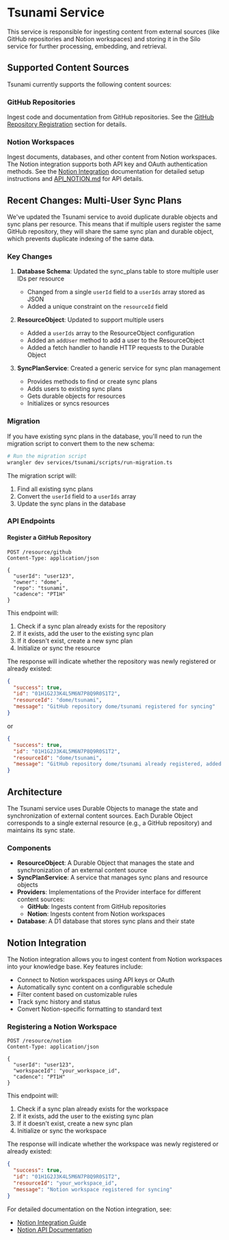 # Tsunami Service

This service is responsible for ingesting content from external sources (like GitHub repositories and Notion workspaces) and storing it in the Silo service for further processing, embedding, and retrieval.

## Supported Content Sources

Tsunami currently supports the following content sources:

### GitHub Repositories

Ingest code and documentation from GitHub repositories. See the [GitHub Repository Registration](#register-a-github-repository) section for details.

### Notion Workspaces

Ingest documents, databases, and other content from Notion workspaces. The Notion integration supports both API key and OAuth authentication methods. See the [Notion Integration](./docs/NOTION_INTEGRATION.md) documentation for detailed setup instructions and [API_NOTION.md](./docs/API_NOTION.md) for API details.

## Recent Changes: Multi-User Sync Plans

We've updated the Tsunami service to avoid duplicate durable objects and sync plans per resource. This means that if multiple users register the same GitHub repository, they will share the same sync plan and durable object, which prevents duplicate indexing of the same data.

### Key Changes

1. **Database Schema**: Updated the sync_plans table to store multiple user IDs per resource

   - Changed from a single `userId` field to a `userIds` array stored as JSON
   - Added a unique constraint on the `resourceId` field

2. **ResourceObject**: Updated to support multiple users

   - Added a `userIds` array to the ResourceObject configuration
   - Added an `addUser` method to add a user to the ResourceObject
   - Added a fetch handler to handle HTTP requests to the Durable Object

3. **SyncPlanService**: Created a generic service for sync plan management
   - Provides methods to find or create sync plans
   - Adds users to existing sync plans
   - Gets durable objects for resources
   - Initializes or syncs resources

### Migration

If you have existing sync plans in the database, you'll need to run the migration script to convert them to the new schema:

```bash
# Run the migration script
wrangler dev services/tsunami/scripts/run-migration.ts
```

The migration script will:

1. Find all existing sync plans
2. Convert the `userId` field to a `userIds` array
3. Update the sync plans in the database

### API Endpoints

#### Register a GitHub Repository

```http
POST /resource/github
Content-Type: application/json

{
  "userId": "user123",
  "owner": "dome",
  "repo": "tsunami",
  "cadence": "PT1H"
}
```

This endpoint will:

1. Check if a sync plan already exists for the repository
2. If it exists, add the user to the existing sync plan
3. If it doesn't exist, create a new sync plan
4. Initialize or sync the resource

The response will indicate whether the repository was newly registered or already existed:

```json
{
  "success": true,
  "id": "01H1G2J3K4L5M6N7P8Q9R0S1T2",
  "resourceId": "dome/tsunami",
  "message": "GitHub repository dome/tsunami registered for syncing"
}
```

or

```json
{
  "success": true,
  "id": "01H1G2J3K4L5M6N7P8Q9R0S1T2",
  "resourceId": "dome/tsunami",
  "message": "GitHub repository dome/tsunami already registered, added user to existing sync plan"
}
```

## Architecture

The Tsunami service uses Durable Objects to manage the state and synchronization of external content sources. Each Durable Object corresponds to a single external resource (e.g., a GitHub repository) and maintains its sync state.

### Components

- **ResourceObject**: A Durable Object that manages the state and synchronization of an external content source
- **SyncPlanService**: A service that manages sync plans and resource objects
- **Providers**: Implementations of the Provider interface for different content sources:
  - **GitHub**: Ingests content from GitHub repositories
  - **Notion**: Ingests content from Notion workspaces
- **Database**: A D1 database that stores sync plans and their state

## Notion Integration

The Notion integration allows you to ingest content from Notion workspaces into your knowledge base. Key features include:

- Connect to Notion workspaces using API keys or OAuth
- Automatically sync content on a configurable schedule
- Filter content based on customizable rules
- Track sync history and status
- Convert Notion-specific formatting to standard text

### Registering a Notion Workspace

```http
POST /resource/notion
Content-Type: application/json

{
  "userId": "user123",
  "workspaceId": "your_workspace_id",
  "cadence": "PT1H"
}
```

This endpoint will:

1. Check if a sync plan already exists for the workspace
2. If it exists, add the user to the existing sync plan
3. If it doesn't exist, create a new sync plan
4. Initialize or sync the workspace

The response will indicate whether the workspace was newly registered or already existed:

```json
{
  "success": true,
  "id": "01H1G2J3K4L5M6N7P8Q9R0S1T2",
  "resourceId": "your_workspace_id",
  "message": "Notion workspace registered for syncing"
}
```

For detailed documentation on the Notion integration, see:

- [Notion Integration Guide](./docs/NOTION_INTEGRATION.md)
- [Notion API Documentation](./docs/API_NOTION.md)
